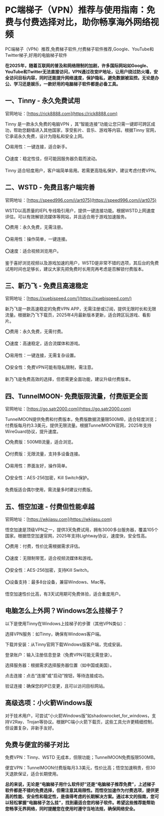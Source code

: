 # PC端梯子（VPN）推荐与使用指南：免费与付费选择对比，助你畅享海外网络视频
PC端梯子（VPN）推荐,免费梯子软件,付费梯子软件推荐,Google、YouTube和Twitter梯子,好用的电脑梯子软件

**在2025年，随着互联网的普及和网络限制的加剧，许多国际网站如Google、YouTube和Twitter无法直接访问，VPN通过改变IP地址，让用户绕过防火墙，安全访问目标内容，同时还能提升网络速度，保护隐私，避免数据被监控。无论是办公、学习还是娱乐，一款好用的电脑梯子软件都是必备工具。**

## 一、Tinny - 永久免费试用
官网地址：[https://rick8888.com](https://rick8888.com)

Tinny 是一款永久免费的电脑VPN ，其“智能连接”功能让您只需一键即可跨区成功，帮助您翻墙进入其他国家，享受影片、音乐、游戏等内容。根据Tinny 官网，它承诺永久免费，设计为隐私和安全上网。

⭕易用性：一键连接，适合新手。

⭕速度：稳定性佳，但可能因服务器负载而波动。

Tinny 适合轻度用户，客户端简单易用。若需更高隐私保护，建议考虑付费VPN。

## 二、WSTD - 免费且客户端完善
官网地址：[https://speed996.com/i/art075](https://speed996.com/i/art075)

WSTD以高质量的IEPL专线吸引用户，提供一键连接功能。根据WSTD上网速度评估，可以有效解锁流媒体等网站，并且适合用于游戏加速服务。

⭕费用：永久免费，无需注册。

⭕易用性：操作简单，一键连接。

⭕速度：适合视频浏览用户。

鉴于喜好浏览视频以及游戏加速的用户，WSTD是非常不错的选项，其后台的免费试用时间也足够长，建议大家先把免费时长用完再考虑是否解锁付费版本。

## 三、新乃飞 - 免费且高速稳定
官网地址：[https://xuebispeed.com/](https://xuebispeed.com/)

新乃飞是一款高速稳定的免费VPN APP，无需注册或订阅，提供无限时长和无限流量。根据新乃飞下载页，2025年4月最新版本更新，适合跨区玩游戏、看影片。

⭕费用：永久免费，无需付费。

⭕速度：高速稳定，适合流媒体和游戏。

⭕易用性：一键连接，无需复杂设置。

⭕安全性：免费VPN可能有隐私限制，需注意。

新乃飞是免费高效的选择，但若需更全面功能，建议升级付费版本。

## 四、TunnelMOON- 免费版限流量，付费版更全面
官网地址：[https://go.satr2000.com](https://go.satr2000.com)

TunnelMOON提供免费和付费版本，免费版数据流量限500MB，适合轻度浏览；付费版每月约3.3美元，提供无限流量。根据TunnelMOON官网，2025年支持WireGuard协议，提升速度。

⭕免费版：500MB流量，适合浏览。

⭕付费版：无限流量，支持多设备连接。

⭕易用性：界面友好，操作简单。

⭕安全性：AES-256加密，Kill Switch保护。

免费版适合偶尔使用，需流量多时建议付费版。

## 五、悟空加速 - 付费但性能卓越
官网地址：[https://wkjiasu.com](https://wkjiasu.com)

悟空加速是顶级VPN之一，提供3天免费试用，拥有3000多台服务器，覆盖105个国家。根据悟空加速官网，2025年支持Lightway协议，速度快，安全性高。

⭕费用：付费，性价比需根据需求评估。

⭕速度：无限制带宽，适合视频流媒体和游戏。

⭕安全性：AES-256加密，支持Kill Switch。

⭕设备支持：最多8台设备，兼容Windows、Mac等。

悟空加速性价比高，有3天试用期可免费体验，适合重度用户。

## 电脑怎么上外网？Windows怎么挂梯子？
以下是使用Tinny在Windows上挂梯子的步骤（其他VPN类似）：

选择VPN服务：如Tinny，确保有Windows客户端。

下载并安装：从Tinny官网下载Windows版客户端，完成安装。

登录账户：输入注册信息登录（免费VPN可能无需登录）。

选择服务器：根据需求选择服务器位置（如中国或美国）。

点击连接：点击“连接”或“启动”按钮，等待连接成功。

验证连接：确保您的IP已变更，且可以访问目标网站。

## 高级选项：小火箭Windows版
对于技术用户，可尝试“小火箭Windows版”如shadowrocket_for_windows，支持V2Ray、Trojan等协议。根据PC端小火箭下载页，这些工具允许更精细控制，但设置复杂，非新手友好。

## 免费与便宜的梯子对比
免费VPN：Tinny、WSTD 无成本，但限功能；TunnelMOON免费版限500MB。

便宜VPN：TunnelMOON付费版每月3.3美元，性价比高；悟空加速稍贵，但30天退款保证，适合长期使用。

**总的来说，无论是“电脑梯子用什么软件好”还是“电脑梯子推荐免费”，上述梯子软件都是不错的免费选择，但需注意其局限性。而悟空加速作为付费选项，提供更高的性能、安全性和稳定性，是值得考虑的长期解决方案。通过本文的指南，您可以轻松掌握“电脑梯子怎么挂”，找到最适合您的梯子软件。希望这些推荐能帮助您畅享无界网络，同时提醒您在使用时遵守当地法规，确保网络安全。**
